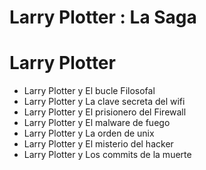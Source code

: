 # Larry Plotter : La Saga
# Larry Plotter

* Larry Plotter y El bucle Filosofal
* Larry Plotter y La clave secreta del wifi
* Larry Plotter y El prisionero del Firewall
* Larry Plotter y El malware de fuego
* Larry Plotter y La orden de unix
* Larry Plotter y El misterio del hacker
* Larry Plotter y Los commits de la muerte